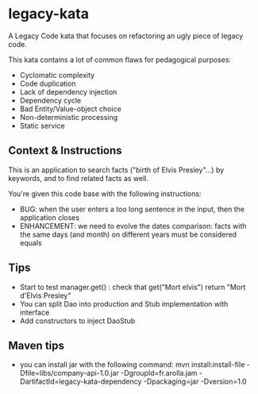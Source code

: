 legacy-kata
===========

A Legacy Code kata that focuses on refactoring an ugly piece of legacy code.

This kata contains a lot of common flaws for pedagogical purposes:
- Cyclomatic complexity
- Code duplication
- Lack of dependency injection
- Dependency cycle
- Bad Entity/Value-object choice
- Non-deterministic processing
- Static service

Context & Instructions
----------------------

This is an application to search facts ("birth of Elvis Presley"...) by keywords, and to find related facts as well.

You're given this code base with the following instructions:
- BUG: when the user enters a too long sentence in the input, then the application closes
- ENHANCEMENT: we need to evolve the dates comparison: facts with the same days (and month) on different years must be considered equals

Tips
----
- Start to test manager.get()  : check that get("Mort elvis") return "Mort d'Elvis Presley"
- You can split Dao into production and Stub implementation with interface
- Add constructors to inject DaoStub

Maven tips
----------
- you can install jar with the following command:
mvn install:install-file -Dfile=libs/company-api-1.0.jar -DgroupId=fr.arolla.jam -DartifactId=legacy-kata-dependency -Dpackaging=jar -Dversion=1.0

